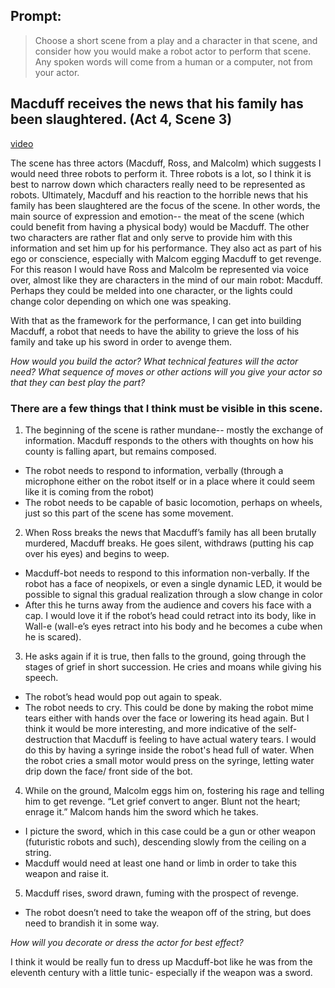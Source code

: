 ## Prompt: 
> Choose a short scene from a play and a character in that scene, and consider how you would make a robot actor to perform that scene. Any spoken words will come from a human or a computer, not from your actor.


## Macduff receives the news that his family has been slaughtered. (Act 4, Scene 3)
[video](https://www.youtube.com/watch?v=uJPG-bk_JAc)

The scene has three actors (Macduff, Ross, and Malcolm) which suggests I would need three robots to perform it. Three robots is a lot, so I think it is best to narrow down which characters really need to be represented as robots. Ultimately, Macduff  and his reaction to the horrible news that his family has been slaughtered are the focus of the scene. In other words, the main source of expression and emotion-- the meat of the scene (which could benefit from having a physical body) would be Macduff. The other two characters are rather flat and only serve to provide him with this information and set him up for his performance. They also act as part of his ego or conscience, especially with Malcom egging Macduff to get revenge. For this reason I would have Ross and Malcolm be represented via voice over, almost like they are characters in the mind of our main robot: Macduff. Perhaps they could be melded into one character, or the lights could change color depending on which one was speaking. 

With that as the framework for the performance, I can get into building Macduff, a robot that needs to have the ability to grieve the loss of his family and take up his sword in order to avenge them. 

*How would you build the actor?*
*What technical features will the actor need?*
*What sequence of moves or other actions will you give your actor so that they can best play the part?*

### There are a few things that I think must be visible in this scene. 
1. The beginning of the scene is rather mundane-- mostly the exchange of information. Macduff responds to the others with thoughts on how his county is falling apart, but remains composed.
- The robot needs to respond to information, verbally (through a microphone either on the robot itself or in a place where it could seem like it is coming from the robot)
- The robot needs to be capable of basic locomotion, perhaps on wheels, just so this part of the scene has some movement.
2. When Ross breaks the news that Macduff’s family has all been brutally murdered, Macduff breaks. He goes silent, withdraws (putting his cap over his eyes) and begins to weep.  
- Macduff-bot needs to respond to this information non-verbally. If the robot has a face of neopixels, or even a single dynamic LED, it would be possible to signal this gradual realization through a slow change in color 
- After this he turns away from the audience and covers his face with a cap. I would love it if the robot’s head could retract into its body, like in Wall-e (wall-e’s eyes retract into his body and he becomes a cube when he is scared). 
3. He asks again if it is true, then falls to the ground, going through the stages of grief in short succession. He cries and moans while giving his speech. 
- The robot’s head would pop out again to speak.
- The robot needs to cry. This could be done by making the robot mime tears either with hands over the face or lowering its head again. But I think it would be more interesting, and more indicative of the self-destruction that Macduff is feeling to have actual watery tears. I would do this by having a syringe inside the robot's head full of water. When the robot cries a small motor would press on the syringe, letting water drip down the face/ front side of the bot. 
4. While on the ground, Malcolm eggs him on, fostering his rage and telling him to get revenge. “Let grief convert to anger. Blunt not the heart; enrage it.” Malcom hands him the sword which he takes.
- I picture the sword, which in this case could be a gun or other weapon (futuristic robots and such), descending slowly from the ceiling on a string. 
- Macduff would need at least one hand or limb in order to take this weapon and raise it.
5. Macduff rises, sword drawn, fuming with the prospect of revenge.
- The robot doesn’t need to take the weapon off of the string, but does need to brandish it in some way. 

*How will you decorate or dress the actor for best effect?*
 
I think it would be really fun to dress up Macduff-bot like he was from the eleventh century with a little tunic- especially if the weapon was a sword.
